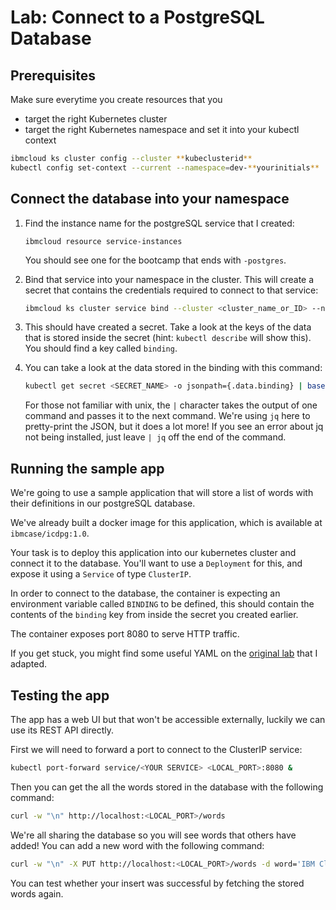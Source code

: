 # Lab: Connect to a PostgreSQL Database

## Prerequisites

Make sure everytime you create resources that you

- target the right Kubernetes cluster
- target the right Kubernetes namespace and set it into your kubectl context

```bash
ibmcloud ks cluster config --cluster **kubeclusterid**
kubectl config set-context --current --namespace=dev-**yourinitials**
```

## Connect the database into your namespace

 1. Find the instance name for the postgreSQL service that I created:

        ibmcloud resource service-instances

    You should see one for the bootcamp that ends with `-postgres`.

 2. Bind that service into your namespace in the cluster. This will create a secret that contains the credentials required to connect to that service:

    ```sh
    ibmcloud ks cluster service bind --cluster <cluster_name_or_ID> --namespace <your_namespace> --service <service_instance_name>
    ```

 3. This should have created a secret. Take a look at the keys of the data that is stored inside the secret (hint: `kubectl describe` will show this). You should find a key called `binding`.

 4. You can take a look at the data stored in the binding with this command:

    ```sh
    kubectl get secret <SECRET_NAME> -o jsonpath={.data.binding} | base64 -d | jq
    ```

    For those not familiar with unix, the `|` character takes the output of one command and passes it to the next command. We're using `jq` here to pretty-print the JSON, but it does a lot more! If you see an error about jq not being installed, just leave `| jq` off the end of the command.

## Running the sample app

We're going to use a sample application that will store a list of words with their definitions in our postgreSQL database.

We've already built a docker image for this application, which is available at `ibmcase/icdpg:1.0`.

Your task is to deploy this application into our kubernetes cluster and connect it to the database. You'll want to use a `Deployment` for this, and expose it using a `Service` of type `ClusterIP`.

In order to connect to the database, the container is expecting an environment variable called `BINDING` to be defined, this should contain the contents of the `binding` key from inside the secret you created earlier.

The container exposes port 8080 to serve HTTP traffic.

If you get stuck, you might find some useful YAML on the [original lab](https://cloudnative101.dev/electives/data-services/activities/labs/lab1/) that I adapted.

## Testing the app

The app has a web UI but that won't be accessible externally, luckily we can use its REST API directly.

First we will need to forward a port to connect to the ClusterIP service:

```sh
kubectl port-forward service/<YOUR SERVICE> <LOCAL_PORT>:8080 &
```

Then you can get the all the words stored in the database with the following command:

```sh
curl -w "\n" http://localhost:<LOCAL_PORT>/words
```

We're all sharing the database so you will see words that others have added! You can add a new word with the following command:

```sh
curl -w "\n" -X PUT http://localhost:<LOCAL_PORT>/words -d word='IBM Cloud' -d definition='is awesome'
```

You can test whether your insert was successful by fetching the stored words again.